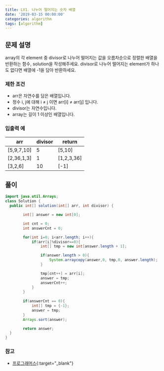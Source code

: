```yaml
---
title: LV1. 나누어 떨어지는 숫자 배열
date: '2019-03-15 00:00:00'
categories: algorithm
tags: [algorithm]
---
```


## 문제 설명

array의 각 element 중 divisor로 나누어 떨어지는 값을 오름차순으로 정렬한 배열을 반환하는 함수, solution을 작성해주세요.
divisor로 나누어 떨어지는 element가 하나도 없다면 배열에 -1을 담아 반환하세요.

### 제한 조건

* arr은 자연수를 담은 배열입니다.
* 정수 i, j에 대해 i ≠ j 이면 arr[i] ≠ arr[j] 입니다.
* divisor는 자연수입니다.
* array는 길이 1 이상인 배열입니다.

### 입출력 예

arr | divisor | return
--- | --- | ---
[5,9,7,10] | 5 | [5,10]
[2,36,1,3] | 1 | [1,2,3,36]
[3,2,6] | 10 | [-1]

## 풀이

```java
import java.util.Arrays;
class Solution {
  public int[] solution(int[] arr, int divisor) {

        int[] answer = new int[0];

        int cnt = 0;
        int answerCnt = 0;

        for(int i=0; i<arr.length; i++){
            if(arr[i]%divisor==0){
                int[] tmp = new int[answer.length + 1];

                if(answer.length > 0){
                    System.arraycopy(answer,0, tmp,0, answer.length);
                }

                tmp[cnt++] = arr[i];
                answer = tmp;
                answerCnt++;
            }
        }
        
        if(answerCnt == 0){
            int[] tmp = {-1};
            answer = tmp;
        }
        Arrays.sort(answer);

        return answer;
  }
}
```


### 참고

* [프로그래머스](https://programmers.co.kr/learn/courses/30/lessons/12910){:target="_blank"}



